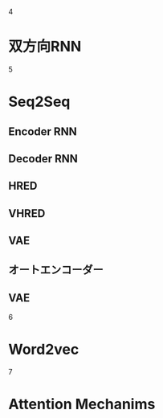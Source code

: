 
4
# 双方向RNN

5
# Seq2Seq
## Encoder RNN
## Decoder RNN
## HRED
## VHRED
## VAE
## オートエンコーダー
## VAE

6
# Word2vec

7
# Attention Mechanims



